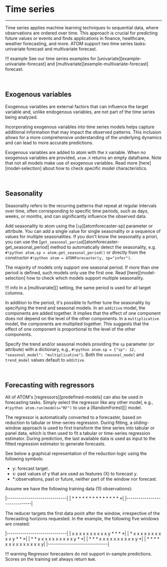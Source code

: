 # Time series
-------------

Time series applies machine learning techniques to sequential data, where
observations are ordered over time. This approach is crucial for predicting
future values or events and finds applications in finance, healthcare, weather
forecasting, and more. ATOM support two time series tasks: univariate forecast
and multivariate forecast.

!!! example
    See our time series examples for [univariate][example-univariate-forecast]
    and [multivariate][example-multivariate-forecast] forecast.

<br>

## Exogenous variables

Exogenous variables are external factors that can influence the target variable
and, unlike endogenous variables, are not part of the time series being analyzed.

Incorporating exogenous variables into time series models helps capture additional
information that may impact the observed patterns. This inclusion allows for a
more comprehensive understanding of the underlying dynamics and can lead to more
accurate predictions.

Exogenous variables are added to atom with the `X` variable. When no exogenous
variables are provided, `atom.X` returns an empty dataframe. Note that not all
models make use of exogenous variables. Read more [here][model-selection] about
how to check specific model characteristics.

<br>

## Seasonality

Seasonality refers to the recurring patterns that repeat at regular intervals
over time, often corresponding to specific time periods, such as days, weeks,
or months, and can significantly influence the observed data.

Add seasonality to atom using the [`sp`][atomforecaster-sp] parameter or attribute.
You can add a single value for single seasonality or a sequence of values for
multiple seasonalities. If you don't know the seasonality a priori, you can use
the [`get_seasonal_period`][atomforecaster-get_seasonal_period] method to
automatically detect the seasonality, e.g. `#!python atom.sp = atom.get_seasonal_period()`
or directly from the constructor `#!python atom = ATOMForecaster(y, sp="infer")`.

The majority of models only support one seasonal period. If more than one period
is defined, such models only use the first one. Read [here][model-selection] how
to check which models support multiple seasonality.

!!! info
    In a [multivariate][] setting, the same period is used for all target columns.

In addition to the period, it's possible to further tune the seasonality by
specifying the trend and seasonal models. In an `additive` model, the components
are added together. It implies that the effect of one component does not depend
on the level of the other components. In a `multiplicative` model, the components
are multiplied together. This suggests that the effect of one component is
proportional to the level of the other components.

Specify the trend and/or seasonal models providing the `sp` parameter (or attribute)
with a dictionary, e.g., `#!python atom.sp = {"sp": 12, "seasonal_model": "multiplicative"}`.
Both the `seasonal_model` and `trend_model` values default to `additive`.

<br>

## Forecasting with regressors

All of ATOM's [regressors][predefined-models] can also be used in forecasting
tasks. Simply select the regressor like any other model, e.g.,
`#!python atom.run(models="RF")` to use a [RandomForest][] model.

The regressor is automatically converted to a forecaster, based on reduction
to tabular or time-series regression. During fitting, a sliding-window approach
is used to first transform the time series into tabular or panel data, which is
then used to fit a tabular or time-series regression estimator. During prediction,
the last available data is used as input to the fitted regression estimator to
generate forecasts.

See below a graphical representation of the reduction logic using the following
symbols:

- y: forecast target.
- x: past values of y that are used as features (X) to forecast y.
- *:observations, past or future, neither part of the window nor forecast.

Assume we have the following training data (15 observations):

|------------------------------|
| * * * * * * * * * * * * * * *|
|------------------------------|

The reducer targets the first data point after the window, irrespective of the
forecasting horizons requested. In the example, the following five windows are
created:

|------------------------------|
| x x x x x x x x x x y * * * *|
| * x x x x x x x x x x y * * *|
| * * x x x x x x x x x x y * *|
| * * * x x x x x x x x x x y *|
| * * * * x x x x x x x x x x y|
|------------------------------|

!!! warning
    Regressor forecasters do not support in-sample predictions. Scores on the
    training set always return `NaN`.
